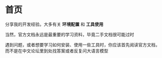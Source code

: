 # 首页

分享我的开发经验。大多有关 **环境配置** 和 **工具使用**

当然，官方文档永远是最重要的学习资料，毕竟二手文档很可能过时

遇到问题，或者想要学习如何安装、使用一些工具时，你应该首先阅读官方文档，而不是在中文论坛里到处找答案或者反复问大语言模型
